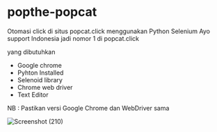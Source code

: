 # popthe-popcat
Otomasi click di situs popcat.click menggunakan Python Selenium
Ayo support Indonesia jadi nomor 1 di popcat.click 

yang dibutuhkan 
- Google chrome
- Pyhton Installed
- Selenoid library 
- Chrome web driver 
- Text Editor 

NB : Pastikan versi Google Chrome dan WebDriver sama

![Screenshot (210)](https://user-images.githubusercontent.com/49423419/144006812-1913a833-b710-47c2-88f1-6983a57a829e.png)
